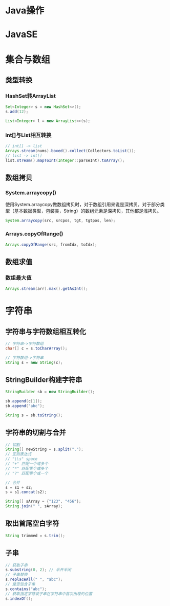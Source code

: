 # Java操作

# JavaSE

# 集合与数组

## 类型转换

### HashSet转ArrayList

```java
Set<Integer> s = new HashSet<>();
s.add(12);

List<Integer> l = new ArrayList<>(s);
```

### int[]与List<Integer>相互转换

```java
// int[] -> list
Arrays.stream(nums).boxed().collect(Collectors.toList());
// list -> int[]
list.stream().mapToInt(Integer::parseInt).toArray();
```

## 数组拷贝

### System.arraycopy()

使用System.arraycopy做数组拷贝时，对于数组引用来说是深拷贝，对于部分类型（基本数据类型，包装类，String）的数组元素是深拷贝，其他都是浅拷贝。

```java
System.arraycopy(src, srcpos, tgt, tgtpos, len);
```

### Arrays.copyOfRange()

```java
Arrays.copyOfRange(src, fromIdx, toIdx);
```

## 数组求值

### 数组最大值

```java
Arrays.stream(arr).max().getAsInt();
```

# 字符串

## 字符串与字符数组相互转化

```java
// 字符串->字符数组
char[] c = s.toCharArray();

// 字符数组->字符串
String s = new String(c);
```

## StringBuilder构建字符串

```java
StringBuilder sb = new StringBuilder();

sb.append(c[1]);
sb.append("abc");

String s = sb.toString();
```

## 字符串的切割与合并

```java
// 切割
String[] newString = s.split(",");
// 正则表达式
// "\\s" space
// "+" 匹配一个或多个
// "*" 匹配零个或多个
// "?" 匹配零个或一个

// 合并
s = s1 + s2;
s = s1.concat(s2);

String[] sArray = {"123", "456"};
String.join(" ", sArray);
```

## 取出首尾空白字符

```java
String trimmed = s.trim();
```

## 子串

```java
// 获取子串
s.substring(0, 2); // 半开半闭
// 子串替换
s.replaceAll(" ", "abc");
// 是否包含子串
s.contains("abc");
// 获取指定字符或子串在字符串中首次出现的位置
s.indexOf();
```